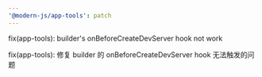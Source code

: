 ```yaml
---
'@modern-js/app-tools': patch
---
```


fix(app-tools): builder's onBeforeCreateDevServer hook not work

fix(app-tools): 修复 builder 的 onBeforeCreateDevServer hook 无法触发的问题
